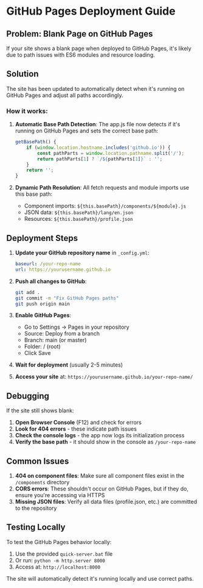 # GitHub Pages Deployment Guide

## Problem: Blank Page on GitHub Pages

If your site shows a blank page when deployed to GitHub Pages, it's likely due to path issues with ES6 modules and resource loading.

## Solution

The site has been updated to automatically detect when it's running on GitHub Pages and adjust all paths accordingly.

### How it works:

1. **Automatic Base Path Detection**: The app.js file now detects if it's running on GitHub Pages and sets the correct base path:
   ```javascript
   getBasePath() {
       if (window.location.hostname.includes('github.io')) {
           const pathParts = window.location.pathname.split('/');
           return pathParts[1] ? `/${pathParts[1]}` : '';
       }
       return '';
   }
   ```

2. **Dynamic Path Resolution**: All fetch requests and module imports use this base path:
   - Component imports: `${this.basePath}/components/${module}.js`
   - JSON data: `${this.basePath}/lang/en.json`
   - Resources: `${this.basePath}/profile.json`

## Deployment Steps

1. **Update your GitHub repository name** in `_config.yml`:
   ```yaml
   baseurl: /your-repo-name
   url: https://yourusername.github.io
   ```

2. **Push all changes to GitHub**:
   ```bash
   git add .
   git commit -m "Fix GitHub Pages paths"
   git push origin main
   ```

3. **Enable GitHub Pages**:
   - Go to Settings → Pages in your repository
   - Source: Deploy from a branch
   - Branch: main (or master)
   - Folder: / (root)
   - Click Save

4. **Wait for deployment** (usually 2-5 minutes)

5. **Access your site** at: `https://yourusername.github.io/your-repo-name/`

## Debugging

If the site still shows blank:

1. **Open Browser Console** (F12) and check for errors
2. **Look for 404 errors** - these indicate path issues
3. **Check the console logs** - the app now logs its initialization process
4. **Verify the base path** - it should show in the console as `/your-repo-name`

## Common Issues

1. **404 on component files**: Make sure all component files exist in the `/components` directory
2. **CORS errors**: These shouldn't occur on GitHub Pages, but if they do, ensure you're accessing via HTTPS
3. **Missing JSON files**: Verify all data files (profile.json, etc.) are committed to the repository

## Testing Locally

To test the GitHub Pages behavior locally:

1. Use the provided `quick-server.bat` file
2. Or run: `python -m http.server 8000`
3. Access at: `http://localhost:8000`

The site will automatically detect it's running locally and use correct paths.
